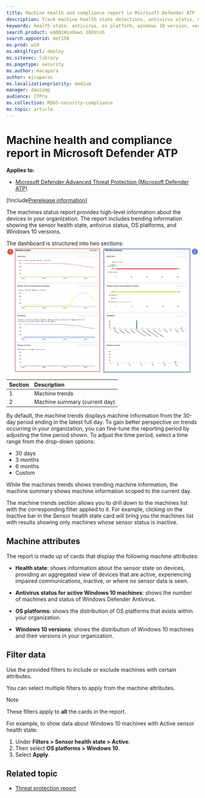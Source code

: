 ```yaml
---
title: Machine health and compliance report in Microsoft Defender ATP
description: Track machine health state detections, antivirus status, OS platform, and Windows 10 versions using the machine health and compliance report
keywords: health state, antivirus, os platform, windows 10 version, version, health, compliance, state
search.product: eADQiWindows 10XVcnh
search.appverid: met150
ms.prod: w10
ms.mktglfcycl: deploy
ms.sitesec: library
ms.pagetype: security
ms.author: macapara
author: mjcaparas
ms.localizationpriority: medium
manager: dansimp
audience: ITPro
ms.collection: M365-security-compliance 
ms.topic: article
---
```


# Machine health and compliance report in Microsoft Defender ATP
 
**Applies to:**
- [Microsoft Defender Advanced Threat Protection (Microsoft Defender ATP)](https://wincom.blob.core.windows.net/documents/Windows10_Commercial_Comparison.pdf)
 
[!include[Prerelease information](prerelease.md)]
 
The machines status report provides high-level information about the devices in your organization. The report includes trending information showing the sensor health state, antivirus status, OS platforms, and Windows 10 versions.
 
 
The dashboard is structured into two sections:
 ![Image of the machine report](images/machine-reports.png)
 
Section | Description 
:---|:---
1 | Machine trends
2 | Machine summary (current day)
 
 
 
By default, the machine trends displays machine information from the 30-day period ending in the latest full day. To gain better perspective on trends occurring in your organization, you can fine-tune the reporting period by adjusting the time period shown. To adjust the time period, select a time range from the drop-down options:
 
- 30 days
- 3 months
- 6 months
- Custom
 
While the machines trends shows trending machine information, the machine summary shows machine information scoped to the current day.
 
The machine trends section allows you to drill down to the machines list with the corresponding filter applied to it. For example, clicking on the Inactive bar in the Sensor health state card will bring you the machines list with results showing only machines whose sensor status is inactive. 
 
 
 
 
## Machine attributes
The report is made up of cards that display the following machine attributes:
 
- **Health state**: shows information about the sensor state on devices, providing an aggregated view of devices that are active, experiencing impaired communications, inactive, or where no sensor data is seen.
  
- **Antivirus status for active Windows 10 machines**: shows the number of machines and status of Windows Defender Antivirus.
    
- **OS platforms**: shows the distribution of OS platforms that exists within your organization. 
 
- **Windows 10 versions**: shows the distribution of Windows 10 machines and their versions in your organization.
 
 
 
## Filter data
 
Use the provided filters to include or exclude machines with certain attributes.

You can select multiple filters to apply from the machine attributes. 
 
>[!NOTE]
>These filters apply to **all** the cards in the report.
 
For example, to show data about Windows 10 machines with Active sensor health state:
 
1. Under **Filters > Sensor health state > Active**.
2. Then select **OS platforms > Windows 10**.
3. Select **Apply**.


## Related topic
- [Threat protection report ](threat-protection-reports.md)